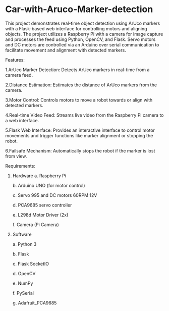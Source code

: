 # Car-with-Aruco-Marker-detection
This project demonstrates real-time object detection using ArUco markers with a Flask-based web interface for controlling motors and aligning objects. The project utilizes a Raspberry Pi with a camera for image capture and processes the feed using Python, OpenCV, and Flask. Servo motors and DC motors are controlled via an Arduino over serial communication to facilitate movement and alignment with detected markers.

Features:

1.ArUco Marker Detection: Detects ArUco markers in real-time from a camera feed.

2.Distance Estimation: Estimates the distance of ArUco markers from the camera.

3.Motor Control: Controls motors to move a robot towards or align with detected markers.

4.Real-time Video Feed: Streams live video from the Raspberry Pi camera to a web interface.

5.Flask Web Interface: Provides an interactive interface to control motor movements and trigger functions like marker alignment or stopping the robot.

6.Failsafe Mechanism: Automatically stops the robot if the marker is lost from view.

Requirements:
1. Hardware
   a. Raspberry Pi
   
   b. Arduino UNO (for motor control)
   
   c. Servo 995 and DC motors 60RPM 12V
   
   d. PCA9685 servo controller
   
   e. L298d Motor Driver (2x)
   
   f. Camera (Pi Camera)
   
3. Software
   
    a. Python 3

    b. Flask
  
    c. Flask SocketIO
  
    d. OpenCV
  
    e. NumPy
  
    f. PySerial
  
    g. Adafruit_PCA9685


   

  
